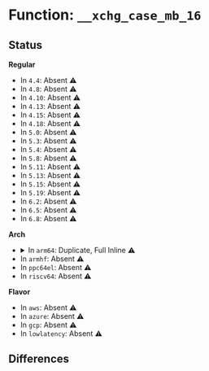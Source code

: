 # Function: <code>__xchg_case_mb_16</code>

## Status
<b>Regular</b>
<ul>
<li>
In <code>4.4</code>: Absent ⚠️
</li>
<li>
In <code>4.8</code>: Absent ⚠️
</li>
<li>
In <code>4.10</code>: Absent ⚠️
</li>
<li>
In <code>4.13</code>: Absent ⚠️
</li>
<li>
In <code>4.15</code>: Absent ⚠️
</li>
<li>
In <code>4.18</code>: Absent ⚠️
</li>
<li>
In <code>5.0</code>: Absent ⚠️
</li>
<li>
In <code>5.3</code>: Absent ⚠️
</li>
<li>
In <code>5.4</code>: Absent ⚠️
</li>
<li>
In <code>5.8</code>: Absent ⚠️
</li>
<li>
In <code>5.11</code>: Absent ⚠️
</li>
<li>
In <code>5.13</code>: Absent ⚠️
</li>
<li>
In <code>5.15</code>: Absent ⚠️
</li>
<li>
In <code>5.19</code>: Absent ⚠️
</li>
<li>
In <code>6.2</code>: Absent ⚠️
</li>
<li>
In <code>6.5</code>: Absent ⚠️
</li>
<li>
In <code>6.8</code>: Absent ⚠️
</li>
</ul>
<b>Arch</b>
<ul>
<li>
<details>
<summary>In <code>arm64</code>: Duplicate, Full Inline ⚠️</summary>

**Collision:** Static Duplication

**Inline:** Full

**Transformation:** False

**Instances:**

```
In virt/kvm/kvm_main.c (0)
Location: arch/arm64/include/asm/cmpxchg.h:58
Inline: False
```
```
In kernel/panic.c (0)
Location: arch/arm64/include/asm/cmpxchg.h:58
Inline: False
```
```
In kernel/exit.c (0)
Location: arch/arm64/include/asm/cmpxchg.h:58
Inline: False
```
```
In kernel/sysctl.c (0)
Location: arch/arm64/include/asm/cmpxchg.h:58
Inline: False
```
```
In kernel/sys.c (0)
Location: arch/arm64/include/asm/cmpxchg.h:58
Inline: False
```
```
In kernel/umh.c (0)
Location: arch/arm64/include/asm/cmpxchg.h:58
Inline: False
```
```
In kernel/kthread.c (0)
Location: arch/arm64/include/asm/cmpxchg.h:58
Inline: False
```
```
In kernel/smpboot.c (0)
Location: arch/arm64/include/asm/cmpxchg.h:58
Inline: False
```
```
In kernel/sched/core.c (0)
Location: arch/arm64/include/asm/cmpxchg.h:58
Inline: False
```
```
In kernel/sched/loadavg.c (0)
Location: arch/arm64/include/asm/cmpxchg.h:58
Inline: False
```
```
In kernel/sched/fair.c (0)
Location: arch/arm64/include/asm/cmpxchg.h:58
Inline: False
```
```
In kernel/locking/osq_lock.c (0)
Location: arch/arm64/include/asm/cmpxchg.h:58
Inline: False
```
```
In kernel/printk/printk_safe.c (0)
Location: arch/arm64/include/asm/cmpxchg.h:58
Inline: False
```
```
In kernel/rcu/tree.c (0)
Location: arch/arm64/include/asm/cmpxchg.h:58
Inline: False
```
```
In kernel/smp.c (0)
Location: arch/arm64/include/asm/cmpxchg.h:58
Inline: False
```
```
In kernel/module.c (0)
Location: arch/arm64/include/asm/cmpxchg.h:58
Inline: False
```
```
In kernel/acct.c (0)
Location: arch/arm64/include/asm/cmpxchg.h:58
Inline: False
```
```
In kernel/kexec.c (0)
Location: arch/arm64/include/asm/cmpxchg.h:58
Inline: False
```
```
In kernel/kexec_file.c (0)
Location: arch/arm64/include/asm/cmpxchg.h:58
Inline: False
```
```
In kernel/audit.c (0)
Location: arch/arm64/include/asm/cmpxchg.h:58
Inline: False
```
```
In kernel/debug/debug_core.c (0)
Location: arch/arm64/include/asm/cmpxchg.h:58
Inline: False
```
```
In kernel/hung_task.c (0)
Location: arch/arm64/include/asm/cmpxchg.h:58
Inline: False
```
```
In kernel/trace/blktrace.c (0)
Location: arch/arm64/include/asm/cmpxchg.h:58
Inline: False
```
```
In kernel/irq_work.c (0)
Location: arch/arm64/include/asm/cmpxchg.h:58
Inline: False
```
```
In kernel/bpf/arraymap.c (0)
Location: arch/arm64/include/asm/cmpxchg.h:58
Inline: False
```
```
In kernel/bpf/local_storage.c (0)
Location: arch/arm64/include/asm/cmpxchg.h:58
Inline: False
```
```
In kernel/bpf/devmap.c (0)
Location: arch/arm64/include/asm/cmpxchg.h:58
Inline: False
```
```
In kernel/bpf/cpumap.c (0)
Location: arch/arm64/include/asm/cmpxchg.h:58
Inline: False
```
```
In kernel/bpf/xskmap.c (0)
Location: arch/arm64/include/asm/cmpxchg.h:58
Inline: False
```
```
In kernel/bpf/stackmap.c (0)
Location: arch/arm64/include/asm/cmpxchg.h:58
Inline: False
```
```
In kernel/events/core.c (0)
Location: arch/arm64/include/asm/cmpxchg.h:58
Inline: False
```
```
In kernel/events/ring_buffer.c (0)
Location: arch/arm64/include/asm/cmpxchg.h:58
Inline: False
```
```
In mm/vmscan.c (0)
Location: arch/arm64/include/asm/cmpxchg.h:58
Inline: False
```
```
In mm/vmalloc.c (0)
Location: arch/arm64/include/asm/cmpxchg.h:58
Inline: False
```
```
In mm/swap_state.c (0)
Location: arch/arm64/include/asm/cmpxchg.h:58
Inline: False
```
```
In mm/hugetlb.c (0)
Location: arch/arm64/include/asm/cmpxchg.h:58
Inline: False
```
```
In mm/huge_memory.c (0)
Location: arch/arm64/include/asm/cmpxchg.h:58
Inline: False
```
```
In mm/page_counter.c (0)
Location: arch/arm64/include/asm/cmpxchg.h:58
Inline: False
```
```
In mm/memcontrol.c (0)
Location: arch/arm64/include/asm/cmpxchg.h:58
Inline: False
```
```
In fs/file_table.c (0)
Location: arch/arm64/include/asm/cmpxchg.h:58
Inline: False
```
```
In fs/file.c (0)
Location: arch/arm64/include/asm/cmpxchg.h:58
Inline: False
```
```
In fs/namespace.c (0)
Location: arch/arm64/include/asm/cmpxchg.h:58
Inline: False
```
```
In fs/eventpoll.c (0)
Location: arch/arm64/include/asm/cmpxchg.h:58
Inline: False
```
```
In fs/aio.c (0)
Location: arch/arm64/include/asm/cmpxchg.h:58
Inline: False
```
```
In fs/posix_acl.c (0)
Location: arch/arm64/include/asm/cmpxchg.h:58
Inline: False
```
```
In fs/proc/kcore.c (0)
Location: arch/arm64/include/asm/cmpxchg.h:58
Inline: False
```
```
In fs/ext4/page-io.c (0)
Location: arch/arm64/include/asm/cmpxchg.h:58
Inline: False
```
```
In lib/debug_locks.c (0)
Location: arch/arm64/include/asm/cmpxchg.h:58
Inline: False
```
```
In lib/generic-radix-tree.c (0)
Location: arch/arm64/include/asm/cmpxchg.h:58
Inline: False
```
```
In lib/sbitmap.c (0)
Location: arch/arm64/include/asm/cmpxchg.h:58
Inline: False
```
```
In drivers/pci/hotplug/pciehp_hpc.c (0)
Location: arch/arm64/include/asm/cmpxchg.h:58
Inline: False
```
```
In drivers/acpi/apei/ghes.c (0)
Location: arch/arm64/include/asm/cmpxchg.h:58
Inline: False
```
```
In drivers/xen/events/events_2l.c (0)
Location: arch/arm64/include/asm/cmpxchg.h:58
Inline: False
```
```
In drivers/xen/events/events_fifo.c (0)
Location: arch/arm64/include/asm/cmpxchg.h:58
Inline: False
```
```
In drivers/tty/tty_buffer.c (0)
Location: arch/arm64/include/asm/cmpxchg.h:58
Inline: False
```
```
In drivers/tty/tty_audit.c (0)
Location: arch/arm64/include/asm/cmpxchg.h:58
Inline: False
```
```
In drivers/tty/vt/vt.c (0)
Location: arch/arm64/include/asm/cmpxchg.h:58
Inline: False
```
```
In drivers/tty/serial/8250/8250_port.c (0)
Location: arch/arm64/include/asm/cmpxchg.h:58
Inline: False
```
```
In drivers/media/cec/cec-pin.c (0)
Location: arch/arm64/include/asm/cmpxchg.h:58
Inline: False
```
```
In drivers/perf/arm-ccn.c (0)
Location: arch/arm64/include/asm/cmpxchg.h:58
Inline: False
```
```
In net/socket.c (0)
Location: arch/arm64/include/asm/cmpxchg.h:58
Inline: False
```
```
In net/core/sock.c (0)
Location: arch/arm64/include/asm/cmpxchg.h:58
Inline: False
```
```
In net/core/datagram.c (0)
Location: arch/arm64/include/asm/cmpxchg.h:58
Inline: False
```
```
In net/core/stream.c (0)
Location: arch/arm64/include/asm/cmpxchg.h:58
Inline: False
```
```
In net/core/gen_estimator.c (0)
Location: arch/arm64/include/asm/cmpxchg.h:58
Inline: False
```
```
In net/core/net_namespace.c (0)
Location: arch/arm64/include/asm/cmpxchg.h:58
Inline: False
```
```
In net/core/dev.c (0)
Location: arch/arm64/include/asm/cmpxchg.h:58
Inline: False
```
```
In net/core/filter.c (0)
Location: arch/arm64/include/asm/cmpxchg.h:58
Inline: False
```
```
In net/core/skmsg.c (0)
Location: arch/arm64/include/asm/cmpxchg.h:58
Inline: False
```
```
In net/core/sock_map.c (0)
Location: arch/arm64/include/asm/cmpxchg.h:58
Inline: False
```
```
In net/sched/act_api.c (0)
Location: arch/arm64/include/asm/cmpxchg.h:58
Inline: False
```
```
In net/netfilter/nf_log.c (0)
Location: arch/arm64/include/asm/cmpxchg.h:58
Inline: False
```
```
In net/ipv4/route.c (0)
Location: arch/arm64/include/asm/cmpxchg.h:58
Inline: False
```
```
In net/ipv4/ip_sockglue.c (0)
Location: arch/arm64/include/asm/cmpxchg.h:58
Inline: False
```
```
In net/ipv4/inet_connection_sock.c (0)
Location: arch/arm64/include/asm/cmpxchg.h:58
Inline: False
```
```
In net/ipv4/tcp.c (0)
Location: arch/arm64/include/asm/cmpxchg.h:58
Inline: False
```
```
In net/ipv4/tcp_input.c (0)
Location: arch/arm64/include/asm/cmpxchg.h:58
Inline: False
```
```
In net/ipv4/tcp_cong.c (0)
Location: arch/arm64/include/asm/cmpxchg.h:58
Inline: False
```
```
In net/ipv4/datagram.c (0)
Location: arch/arm64/include/asm/cmpxchg.h:58
Inline: False
```
```
In net/ipv4/raw.c (0)
Location: arch/arm64/include/asm/cmpxchg.h:58
Inline: False
```
```
In net/ipv4/udp.c (0)
Location: arch/arm64/include/asm/cmpxchg.h:58
Inline: False
```
```
In net/ipv4/af_inet.c (0)
Location: arch/arm64/include/asm/cmpxchg.h:58
Inline: False
```
```
In net/ipv4/ping.c (0)
Location: arch/arm64/include/asm/cmpxchg.h:58
Inline: False
```
```
In net/ipv4/cipso_ipv4.c (0)
Location: arch/arm64/include/asm/cmpxchg.h:58
Inline: False
```
```
In net/unix/af_unix.c (0)
Location: arch/arm64/include/asm/cmpxchg.h:58
Inline: False
```
```
In net/ipv6/af_inet6.c (0)
Location: arch/arm64/include/asm/cmpxchg.h:58
Inline: False
```
```
In net/ipv6/route.c (0)
Location: arch/arm64/include/asm/cmpxchg.h:58
Inline: False
```
```
In net/ipv6/ip6_fib.c (0)
Location: arch/arm64/include/asm/cmpxchg.h:58
Inline: False
```
```
In net/ipv6/ipv6_sockglue.c (0)
Location: arch/arm64/include/asm/cmpxchg.h:58
Inline: False
```
```
In net/ipv6/tcp_ipv6.c (0)
Location: arch/arm64/include/asm/cmpxchg.h:58
Inline: False
```
```
In net/ipv6/datagram.c (0)
Location: arch/arm64/include/asm/cmpxchg.h:58
Inline: False
```
```
In net/ipv6/calipso.c (0)
Location: arch/arm64/include/asm/cmpxchg.h:58
Inline: False
```
```
In net/packet/af_packet.c (0)
Location: arch/arm64/include/asm/cmpxchg.h:58
Inline: False
```
```
In net/netlabel/netlabel_calipso.c (0)
Location: arch/arm64/include/asm/cmpxchg.h:58
Inline: False
```
</details>
</li>
<li>
In <code>armhf</code>: Absent ⚠️
</li>
<li>
In <code>ppc64el</code>: Absent ⚠️
</li>
<li>
In <code>riscv64</code>: Absent ⚠️
</li>
</ul>
<b>Flavor</b>
<ul>
<li>
In <code>aws</code>: Absent ⚠️
</li>
<li>
In <code>azure</code>: Absent ⚠️
</li>
<li>
In <code>gcp</code>: Absent ⚠️
</li>
<li>
In <code>lowlatency</code>: Absent ⚠️
</li>
</ul>

## Differences
